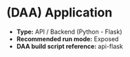 # (DAA) Application
* **Type:**  API / Backend (Python - Flask)
* **Recommended run mode:** Exposed
* **DAA build script reference:** api-flask